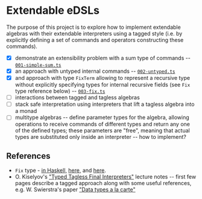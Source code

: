 # Extendable eDSLs

The purpose of this project is to explore how to implement extendable algebras with their extendable interpreters using a tagged style (i.e. by explicitly defining a set of commands and operators constructing these commands).

- [x] demonstrate an extensibility problem with a sum type of commands -- [`001-simple-sum.ts`](/src/edsl/extendable-edsls/001-simple-sum.ts)
- [x] an approach with untyped internal commands -- [`002-untyped.ts`](/src/edsl/extendable-edsls/002-untyped.ts)
- [x] and approach with type `FixTerm` allowing to represent a recursive type without explicitly specifying types for internal recursive fields (see `Fix` type reference below) -- [`003-fix.ts`](/src/edsl/extendable-edsls/003-fix.ts)
- [ ] interactions between tagged and tagless algebras
- [ ] stack safe interpretation using interpreters that lift a tagless algebra into a monad
- [ ] multitype algebras -- define parameter types for the algebra, allowing operations to receive commands of different types and return any one of the defined types; these parameters are "free", meaning that actual types are substituted only inside an interpreter -- how to implement?

## References

- `Fix` type - [in Haskell,](https://en.wikibooks.org/wiki/Haskell/Fix_and_recursion) [here,](https://github.com/gcanti/recursion-schemes-ts/blob/master/src/index.ts) and [here](https://github.com/YBogomolov/ts-recursion-schemes-playground/blob/master/src/types/fix.ts).
- O. Kiselyov's ["Typed Tagless Final Interpreters"](https://okmij.org/ftp/tagless-final/course/lecture.pdf) lecture notes -- first few pages describe a tagged approach along with some useful references, e.g. W. Swierstra's paper ["Data types a la carte"](http://www.cs.ru.nl/~W.Swierstra/Publications/DataTypesALaCarte.pdf)
